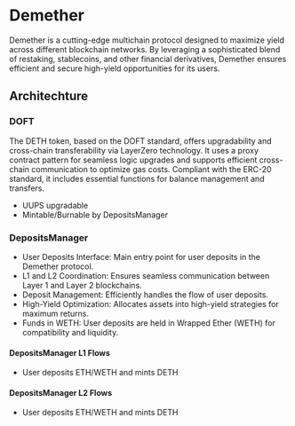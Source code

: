# Demether

Demether is a cutting-edge multichain protocol designed to maximize yield across different blockchain networks. By leveraging a sophisticated blend of restaking, stablecoins, and other financial derivatives, Demether ensures efficient and secure high-yield opportunities for its users.

## Architechture

### DOFT

The DETH token, based on the DOFT standard, offers upgradability and cross-chain transferability via LayerZero technology. It uses a proxy contract pattern for seamless logic upgrades and supports efficient cross-chain communication to optimize gas costs. Compliant with the ERC-20 standard, it includes essential functions for balance management and transfers.

- UUPS upgradable
- Mintable/Burnable by DepositsManager

### DepositsManager

- User Deposits Interface: Main entry point for user deposits in the Demether protocol.
- L1 and L2 Coordination: Ensures seamless communication between Layer 1 and Layer 2 blockchains.
- Deposit Management: Efficiently handles the flow of user deposits.
- High-Yield Optimization: Allocates assets into high-yield strategies for maximum returns.
- Funds in WETH: User deposits are held in Wrapped Ether (WETH) for compatibility and liquidity.

#### DepositsManager L1 Flows

- User deposits ETH/WETH and mints DETH

#### DepositsManager L2 Flows

- User deposits ETH/WETH and mints DETH